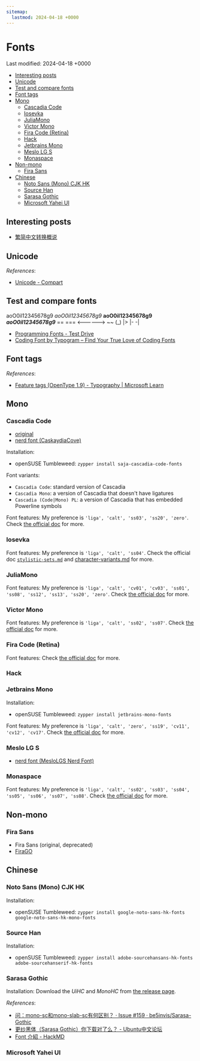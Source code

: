 ```yaml
---
sitemap:
  lastmod: 2024-04-18 +0000
---
```


# Fonts

Last modified: 2024-04-18 +0000

- [Interesting posts](#interesting-posts)
- [Unicode](#unicode)
- [Test and compare fonts](#test-and-compare-fonts)
- [Font tags](#font-tags)
- [Mono](#mono)
  - [Cascadia Code](#cascadia-code)
  - [Iosevka](#iosevka)
  - [JuliaMono](#juliamono)
  - [Victor Mono](#victor-mono)
  - [Fira Code (Retina)](#fira-code-retina)
  - [Hack](#hack)
  - [Jetbrains Mono](#jetbrains-mono)
  - [Meslo LG S](#meslo-lg-s)
  - [Monaspace](#monaspace)
- [Non-mono](#non-mono)
  - [Fira Sans](#fira-sans)
- [Chinese](#chinese)
  - [Noto Sans (Mono) CJK HK](#noto-sans-mono-cjk-hk)
  - [Source Han](#source-han)
  - [Sarasa Gothic](#sarasa-gothic)
  - [Microsoft Yahei UI](#microsoft-yahei-ui)

## Interesting posts

- [繁简中文转换概说](https://ayaka.shn.hk/cc/)

## Unicode

*References*:

- [Unicode - Compart](https://www.compart.com/en/unicode/)

## Test and compare fonts

   aoO0il12345678g9
  *aoO0il12345678g9*
 **aoO0il12345678g9**
***aoO0il12345678g9***
== === <------> ~~ (_) |> |- -|

- [Programming Fonts - Test Drive](https://www.programmingfonts.org/)
- [Coding Font by Typogram – Find Your True Love of Coding Fonts](https://www.codingfont.com/)

## Font tags

*References*:

- [Feature tags (OpenType 1.9) - Typography \| Microsoft Learn](https://learn.microsoft.com/en-us/typography/opentype/spec/featuretags)

## Mono

### Cascadia Code

- [original](https://github.com/microsoft/cascadia-code/releases)
- [nerd font (CaskaydiaCove)](https://github.com/ryanoasis/nerd-fonts/releases)

Installation:

- openSUSE Tumbleweed: `zypper install saja-cascadia-code-fonts`

Font variants:

- `Cascadia Code`: standard version of Cascadia
- `Cascadia Mono`: a version of Cascadia that doesn't have ligatures
- `Cascadia (Code|Mono) PL`: a version of Cascadia that has embedded Powerline symbols

Font features: My preference is `'liga', 'calt', 'ss03', 'ss20', 'zero'`. Check [the official doc](https://github.com/microsoft/cascadia-code#font-features) for more.

### Iosevka

Font features: My preference is `'liga', 'calt', 'ss04'`. Check the official doc [`stylistic-sets.md`](https://github.com/be5invis/Iosevka/blob/main/doc/stylistic-sets.md) and [character-variants.md](https://github.com/be5invis/Iosevka/blob/main/doc/character-variants.md) for more.

### JuliaMono

Font features: My preference is `'liga', 'calt', 'cv01', 'cv03', 'ss01', 'ss08', 'ss12', 'ss13', 'ss20', 'zero'`. Check [the official doc](https://juliamono.netlify.app/#stylistic_sets) for more.

### Victor Mono

Font features: My preference is `'liga', 'calt', 'ss02', 'ss07'`. Check [the official doc](https://github.com/rubjo/victor-mono#available-stylistics) for more.

### Fira Code (Retina)

Font features: Check [the official doc](https://github.com/tonsky/FiraCode/wiki/How-to-enable-stylistic-sets) for more.

### Hack

### Jetbrains Mono

Installation:

- openSUSE Tumbleweed: `zypper install jetbrains-mono-fonts`

Font features: My preference is `'liga', 'calt', 'zero', 'ss19', 'cv11', 'cv12', 'cv17'`. Check [the official doc](https://github.com/JetBrains/JetBrainsMono/wiki/OpenType-features) for more.

### Meslo LG S

- [nerd font (MesloLGS Nerd Font)](https://github.com/ryanoasis/nerd-fonts/tree/master/patched-fonts/Meslo)

### Monaspace

Font features: My preference is `'liga', 'calt', 'ss02', 'ss03', 'ss04', 'ss05', 'ss06', 'ss07', 'ss08'`. Check [the official doc](https://github.com/githubnext/monaspace#coding-ligatures) for more.

## Non-mono

### Fira Sans

- Fira Sans (original, deprecated)
- [FiraGO](https://github.com/bBoxType/FiraGO/releases)

## Chinese

### Noto Sans (Mono) CJK HK

Installation:

- openSUSE Tumbleweed: `zypper install google-noto-sans-hk-fonts google-noto-sans-hk-mono-fonts`

### Source Han

Installation:

- openSUSE Tumbleweed: `zypper install adobe-sourcehansans-hk-fonts adobe-sourcehanserif-hk-fonts`

### Sarasa Gothic

Installation: Download the *UiHC* and *MonoHC* from [the release page](https://github.com/be5invis/Sarasa-Gothic/releases).

*References*:

- [问：mono-sc和mono-slab-sc有何区别？ · Issue #159 · be5invis/Sarasa-Gothic](https://github.com/be5invis/Sarasa-Gothic/issues/159)
- [更纱黑体（Sarasa Gothic）你下载对了么？ - Ubuntu中文论坛](https://forum.ubuntu.org.cn/viewtopic.php?t=492571)
- [Font 介紹 - HackMD](https://hackmd.io/@Raile/HJB3WXDV3)

### Microsoft Yahei UI
